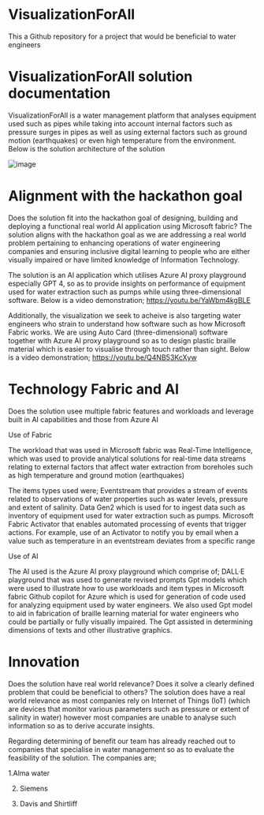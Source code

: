 # VisualizationForAll
This a Github repository for a project that would be beneficial to water engineers
# VisualizationForAll solution documentation
VisualizationForAll is a water management platform that analyses equipment used such as pipes while taking into account internal factors such as pressure surges in pipes as well as using external factors such as ground motion (earthquakes) or even high temperature from the environment.
Below is the solution architecture of the solution

![image](https://github.com/user-attachments/assets/09858649-67ae-47a6-bcd6-6886f175a27c)

# Alignment with the hackathon goal
Does the solution fit into the hackathon goal of designing, building and deploying a functional real world AI application using Microsoft fabric?
The solution aligns with the hackathon goal  as we are addressing a real world problem pertaining to enhancing operations of water  engineering companies and ensuring inclusive digital learning to people who are either  visually impaired or have limited knowledge of Information Technology.

The solution is an AI application which utilises Azure AI proxy playground especially GPT 4, so as to provide insights on performance of equipment used for water extraction such as pumps while using three-dimensional software.
Below is a video demonstration;
https://youtu.be/YaWbm4kgBLE

Additionally, the  visualization we seek to acheive is also targeting water engineers who strain to understand how software such as how Microsoft Fabric works. We are using Auto Card (three-dimensional) software together with Azure AI proxy playground so as to design plastic braille material which is easier to visualise through touch rather than sight.
Below is a video demonstration;
https://youtu.be/Q4NB53KcXyw 

# Technology Fabric and AI
Does the solution usee multiple fabric features and workloads and leverage built in AI capabilities and those from Azure AI

Use of Fabric

The workload that was used in Microsoft fabric was Real-Time Intelligence, which was used to provide  analytical solutions for real-time data streams relating  to external factors that affect water extraction from boreholes  such as high temperature and ground motion (earthquakes)

The items types used were;
Eventstream  that provides  a stream of events related to observations of water properties such as water levels, pressure and extent of salinity.
Data Gen2  which is used for to ingest data such as inventory of equipment used for water extraction such as pumps.
Microsoft Fabric Activator  that enables automated processing of events that trigger actions. For example, use of an  Activator to notify you by email when a value such as temperature  in an eventstream deviates from a specific range 

Use of AI

The AI used is the Azure AI proxy playground  which comprise of;
DALL·E playground that was used to generate revised prompts 
Gpt  models which were used to illustrate how to use workloads and item types in Microsoft fabric
Github copilot for Azure which is used for generation of code used for analyzing equipment used by water engineers.
We also used Gpt model to aid in fabrication of braille learning material for water engineers who could be partially or fully visually impaired. The Gpt assisted in determining dimensions of texts and other illustrative graphics.


# Innovation
Does the solution have real world relevance? Does it solve a clearly defined problem that could be beneficial to others?
The solution does have a real world relevance as most companies rely on Internet of Things (IoT)  (which are devices that monitor various parameters such as pressure or extent of salinity in water) however most companies are unable to analyse such information so as to derive accurate insights.

Regarding determining of benefit our team has already reached out to companies that specialise in water management so as to evaluate the feasibility of the solution. The companies are; 

1.Alma water

2. Siemens

3. Davis and Shirtliff

